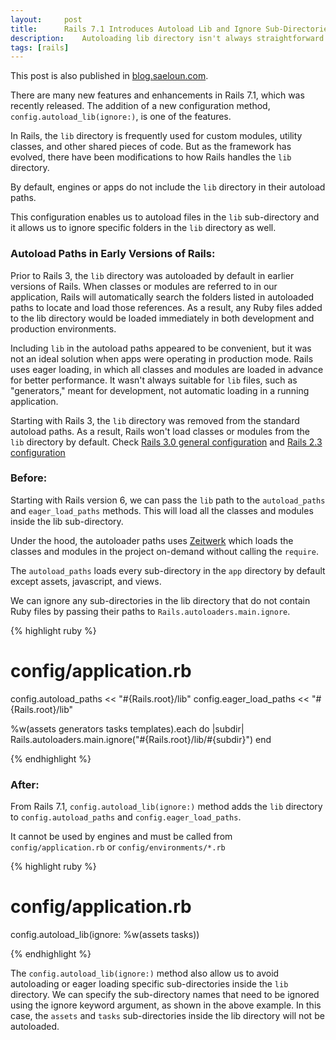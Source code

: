 ```yaml
---
layout:     post
title:      Rails 7.1 Introduces Autoload Lib and Ignore Sub-Directories with config.autoload_lib(ignore:) Method
description:    Autoloading lib directory isn't always straightforward. In this blog post, we'll delve into the autoloading of the lib directory using config.autoload_lib(ignore:).
tags: [rails]
---
```


This post is also published in [blog.saeloun.com](https://blog.saeloun.com/2023/10/16/rails-7-1-introduces-autoload-lib/).

There are many new features and enhancements in Rails 7.1, which was recently released. The addition of a new configuration method, `config.autoload_lib(ignore:)`, is one of the features.

In Rails, the `lib` directory is frequently used for custom modules, utility classes, and other shared pieces of code. But as the framework has evolved, there have been modifications to how Rails handles the `lib` directory.

By default, engines or apps do not include the `lib` directory in their autoload paths.

This configuration enables us to autoload files in the `lib` sub-directory 
and it allows us to ignore specific folders in the `lib` directory as well.

### Autoload Paths in Early Versions of Rails: 

Prior to Rails 3, the `lib` directory was autoloaded by default in earlier versions of Rails. When classes or modules are referred to in our application, Rails will automatically search the folders listed in autoloaded paths to locate 
and load those references.
As a result, any Ruby files added to the lib directory would be loaded immediately in both development 
and production environments.

Including `lib` in the autoload paths appeared to be convenient, but it was not an ideal solution when apps were operating in production mode. 
Rails uses eager loading, in which all classes and modules are loaded in advance for better performance. It wasn't always suitable for `lib` files, such as "generators," meant for development, not automatic loading in a running application.

Starting with Rails 3, the `lib` directory was removed from the standard autoload paths. As a result, Rails won't load classes or modules from the `lib` directory by default. Check [Rails 3.0 general configuration](https://guides.rubyonrails.org/v3.0/configuring.html#rails-general-configuration) 
and [Rails 2.3 configuration](https://guides.rubyonrails.org/v2.3/configuring.html)

### Before:

Starting with Rails version 6, we can pass the `lib` path to the  `autoload_paths` and `eager_load_paths` methods. 
This will load all the classes 
and modules inside the lib sub-directory.

Under the hood, the autoloader paths uses [Zeitwerk](https://github.com/fxn/zeitwerk) which loads the classes 
and modules in the project on-demand without calling the `require`.

The `autoload_paths` loads every sub-directory in the `app` directory by default except assets, javascript, and views.

We can ignore any sub-directories in the lib directory that do not contain Ruby files by passing their paths to `Rails.autoloaders.main.ignore`.

{% highlight ruby %}

# config/application.rb

config.autoload_paths << "#{Rails.root}/lib"
config.eager_load_paths << "#{Rails.root}/lib"

%w(assets generators tasks templates).each do |subdir|
  Rails.autoloaders.main.ignore("#{Rails.root}/lib/#{subdir}")
end

{% endhighlight %}


### After:

From Rails 7.1, `config.autoload_lib(ignore:)` method adds the `lib` directory to `config.autoload_paths` and `config.eager_load_paths`.

It cannot be used by engines and must be called from `config/application.rb` or `config/environments/*.rb`

{% highlight ruby %}

  # config/application.rb

  config.autoload_lib(ignore: %w(assets tasks))

{% endhighlight %}

The `config.autoload_lib(ignore:)` method also allow us to avoid autoloading or eager loading specific sub-directories inside the `lib` directory. We can specify the sub-directory names that need to be ignored using the ignore keyword argument, as shown in the above example. In this case, the `assets` and `tasks` sub-directories inside the lib directory will not be autoloaded.
